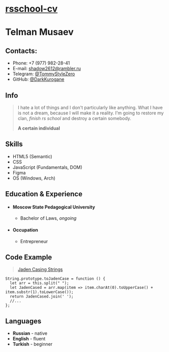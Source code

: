 # [rsschool-cv](https://GITHUB-USERNAME.github.io/rsschool-cv/cv)

# Telman Musaev

## Contacts:
- Phone: +7 (977) 982-28-41
- E-mail: shadow2612@rambler.ru
- Telegram: [@TommyStyleZero](https://t.me/TommyStyleZero)
- GitHub: [@DarkKurogane](https://github.com/DarkKurogane)

## Info 
> I hate a lot of things and I don't particularly like anything. What I have is not a dream, because I will make it a reality. I'm going to restore my clan, *finish rs school* and destroy a certain somebody. 
>
> **A certain individual**

## Skills
* HTML5 (Semantic)
* CSS
* JavaScript (Fundamentals, DOM)
* Figma
* OS (Windows, Arch)

## Education & Experience

* #### Moscow State Pedagogical University
	* Bachelor of Laws, *ongoing*
* #### Occupation
	* Entrepreneur

## Code Example
> [Jaden Casing Strings](https://www.codewars.com/kata/5390bac347d09b7da40006f6) 
```
String.prototype.toJadenCase = function () {
  let arr = this.split(" ");
  let JadenCased = arr.map(item => item.charAt(0).toUpperCase() + item.substr(1).toLowerCase());
  return JadenCased.join(' ');
  //...
};
```

## Languages
* **Russian** - native
* **English** - fluent
* **Turkish** - beginner